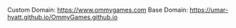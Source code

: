Custom Domain: https://www.ommygames.com
Base Domain: https://umar-hyatt.github.io/OmmyGames.github.io
